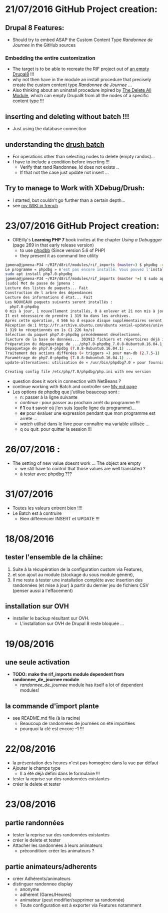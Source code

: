 # 21/07/2016 GitHub Project creation:

## Drupal 8 Features:
* Should try to embed ASAP the Custom Content Type _Randonnee de Journee_ in the GitHub sources

### Embedding the entire customization
* The target is to be able to recreate the RIF project out of [an empty Drupal8](https://www.drupal.org/8) !!!
* why not then have in the module an install procedure that precisely create the custom content type _Randonnee de Journee_ ...
* Also thinking about an uninstall procedure inpired by [The Delete All Module](https://www.drupal.org/project/delete_all), which can empty Drupal8 from all the nodes of a specific content type !!!

## inserting and deleting without batch !!!
* Just using the database connection

## understanding the [drush batch](https://www.drupal.org/node/873132)
* For operations other than selecting nodes to delete (empty randos)...
* I have to include a condition before inserting !!!
  * Verify that rand Randonnee_Id does not exists ..
  * If that not the case just update not insert ...

## Try to manage to Work with XDebug/Drush:

* I started, but couldn't go further than a certain depth...
* see [my WIKI in french](http://wiki.jpmena.eu/index.php?title=Php:drupal8:drush/xdebug)

# 23/07/2016 GitHub Project creation:
* OREilly's __Learning PHP 7__ book invites at the chapter _Using a Debuggger_ (page 269 in that early release version)
  * to use [phpdbb](http://phpdbg.com/) (Since version 5.6 of PHP)
  * they present it as command line utility

``` bash
jpmena@jpmena-P34 ~/RIF/d8rif/modules/rif_imports (master=) $ phpdbg -e test.php
Le programme « phpdbg » n'est pas encore installé. Vous pouvez l'installer en tapant :
sudo apt install php7.0-phpdbg
jpmena@jpmena-P34 ~/RIF/d8rif/modules/rif_imports (master *=) $ sudo apt install php7.0-phpdbg
[sudo] Mot de passe de jpmena :
Lecture des listes de paquets... Fait
Construction de l arbre des dépendances       
Lecture des informations d état... Fait
Les NOUVEAUX paquets suivants seront installés :
  php7.0-phpdbg
0 mis à jour, 1 nouvellement installés, 0 à enlever et 21 non mis à jour.
Il est nécessaire de prendre 1 319 ko dans les archives.
Après cette opération, 4 566 ko d espace disque supplémentaires seront utilisés.
Réception de:1 http://fr.archive.ubuntu.com/ubuntu xenial-updates/universe amd64 php7.0-phpdbg amd64 7.0.8-0ubuntu0.16.04.1 [1 319 kB]
1 319 ko réceptionnés en 1s (1 226 ko/s)
Sélection du paquet php7.0-phpdbg précédemment désélectionné.
(Lecture de la base de données... 303913 fichiers et répertoires déjà installés.)
Préparation du dépaquetage de .../php7.0-phpdbg_7.0.8-0ubuntu0.16.04.1_amd64.deb ...
Dépaquetage de php7.0-phpdbg (7.0.8-0ubuntu0.16.04.1) ...
Traitement des actions différées (« triggers ») pour man-db (2.7.5-1) ...
Paramétrage de php7.0-phpdbg (7.0.8-0ubuntu0.16.04.1) ...
update-alternatives: utilisation de « /usr/bin/phpdbg7.0 » pour fournir « /usr/bin/phpdbg » (phpdbg) en mode automatique

Creating config file /etc/php/7.0/phpdbg/php.ini with new version
```

* question does it work in connection with NetBeans ?
* continue working with Batch and controller see [My md page](docs/BATCH.md)
* Les options de phpdbg que j'utilise beaucoup sont :
  * n: passer à la ligne suivante
  * _continue_ : pour passer au prochain arrêt du programme !!!
  * __f 1__ ou __t__ savoir où j'en suis (quelle ligne du programme)...
  * __ev__ pour évaluer une expression pendant que mon programme est arrêté ...
  * _watch_ utilisé dans le livre pour connaître ma variable utilisée ...
  * q ou quit: pour quitter la session !!!

# 26/07/2016 :

* The setting of new value doesnt work ... The object are empty
  * we still have to control that those values are well translated ?
  * à tester avec phpdbg ???

# 31/07/2016

* Toutes les valeurs entrent bien !!!!
* Le Batch est à contruire
  * Bien différencier INSERT et UPDATE !!!

# 18/08/2016

## tester l'ensemble de la châine:

1. Suite à la récupération de la configuration custom via Features,
2. et son ajout au module (stockage du sous module généré),
3. Il me reste à tester une installation complète avec insertion des randonnées (et mise à jour) à partir du dernier jeu de fichiers CSV (penser aussi à l'effacement)

## installation sur OVH

* installer le backup résultant sur OVH.
  * L'installation sur OVH de Drupal 8 reste bloquée ...

# 19/08/2016

## une seule activation

* **TODO: make the rif_imports module dependent from randonnee_de_journee module**
  * *randonnee_de_journee* module has itself a lot of dependent modules!

## la commande d'import plante

* see README.md file (à la racine)
  * Beaucoup de randonnées de journées on été importées
  * pourquoi la clé est encore -1 !!!

# 22/08/2016

* la présentation des heures n'est pas homogène dans la vue par défaut
* Ajouter le champs type
  * Il a été déjà défini dans le formulaire !!!
* tester la reprise sur des randonnées existantes
* créer le delete et tester

# 23/08/2016

## partie randonnées

* tester la reprise sur des randonnées existantes
* créer le delete et tester
* Attacher les randonnées à leurs animateurs
  * précondition: créer les animateurs ?

## partie animateurs/adherents

* créer Adhérents/animateurs
* distinguer randonnee display
  * anonyme
  * adhérent (Gares/Heures)
  * animateur (peut modifier/supprimer sa randonnée)
  * Toute configuration est à exporter via Features  notamment

